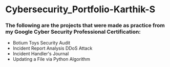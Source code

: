 # Cybersecurity_Portfolio-Karthik-S

### The following are the projects that were made as practice from my Google Cyber Security Professional Certification:</br>

- Botium Toys Security Audit</br>
- Incident Report Analysis DDoS Attack</br>
- Incident Handler's Journal</br>
- Updating a File via Python Algorithm</br>
